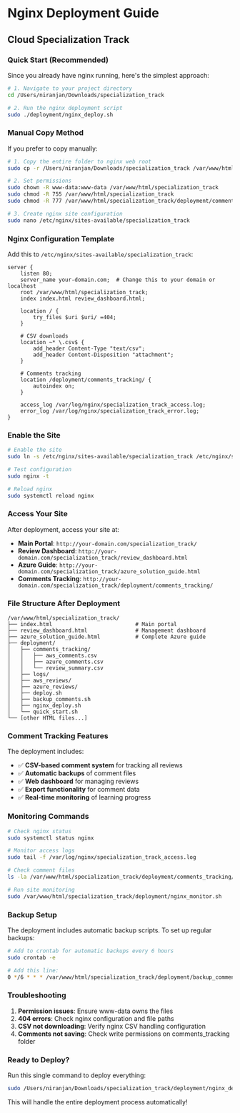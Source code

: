 # Nginx Deployment Guide
## Cloud Specialization Track

### Quick Start (Recommended)

Since you already have nginx running, here's the simplest approach:

```bash
# 1. Navigate to your project directory
cd /Users/niranjan/Downloads/specialization_track

# 2. Run the nginx deployment script
sudo ./deployment/nginx_deploy.sh
```

### Manual Copy Method

If you prefer to copy manually:

```bash
# 1. Copy the entire folder to nginx web root
sudo cp -r /Users/niranjan/Downloads/specialization_track /var/www/html/

# 2. Set permissions
sudo chown -R www-data:www-data /var/www/html/specialization_track
sudo chmod -R 755 /var/www/html/specialization_track
sudo chmod -R 777 /var/www/html/specialization_track/deployment/comments_tracking

# 3. Create nginx site configuration
sudo nano /etc/nginx/sites-available/specialization_track
```

### Nginx Configuration Template

Add this to `/etc/nginx/sites-available/specialization_track`:

```nginx
server {
    listen 80;
    server_name your-domain.com;  # Change this to your domain or localhost
    root /var/www/html/specialization_track;
    index index.html review_dashboard.html;

    location / {
        try_files $uri $uri/ =404;
    }

    # CSV downloads
    location ~* \.csv$ {
        add_header Content-Type "text/csv";
        add_header Content-Disposition "attachment";
    }

    # Comments tracking
    location /deployment/comments_tracking/ {
        autoindex on;
    }

    access_log /var/log/nginx/specialization_track_access.log;
    error_log /var/log/nginx/specialization_track_error.log;
}
```

### Enable the Site

```bash
# Enable the site
sudo ln -s /etc/nginx/sites-available/specialization_track /etc/nginx/sites-enabled/

# Test configuration
sudo nginx -t

# Reload nginx
sudo systemctl reload nginx
```

### Access Your Site

After deployment, access your site at:
- **Main Portal**: `http://your-domain.com/specialization_track/`
- **Review Dashboard**: `http://your-domain.com/specialization_track/review_dashboard.html`
- **Azure Guide**: `http://your-domain.com/specialization_track/azure_solution_guide.html`
- **Comments Tracking**: `http://your-domain.com/specialization_track/deployment/comments_tracking/`

### File Structure After Deployment

```
/var/www/html/specialization_track/
├── index.html                          # Main portal
├── review_dashboard.html               # Management dashboard
├── azure_solution_guide.html           # Complete Azure guide
├── deployment/
│   ├── comments_tracking/
│   │   ├── aws_comments.csv
│   │   ├── azure_comments.csv
│   │   └── review_summary.csv
│   ├── logs/
│   ├── aws_reviews/
│   ├── azure_reviews/
│   ├── deploy.sh
│   ├── backup_comments.sh
│   ├── nginx_deploy.sh
│   └── quick_start.sh
└── [other HTML files...]
```

### Comment Tracking Features

The deployment includes:
- ✅ **CSV-based comment system** for tracking all reviews
- ✅ **Automatic backups** of comment files
- ✅ **Web dashboard** for managing reviews
- ✅ **Export functionality** for comment data
- ✅ **Real-time monitoring** of learning progress

### Monitoring Commands

```bash
# Check nginx status
sudo systemctl status nginx

# Monitor access logs
sudo tail -f /var/log/nginx/specialization_track_access.log

# Check comment files
ls -la /var/www/html/specialization_track/deployment/comments_tracking/

# Run site monitoring
sudo /var/www/html/specialization_track/deployment/nginx_monitor.sh
```

### Backup Setup

The deployment includes automatic backup scripts. To set up regular backups:

```bash
# Add to crontab for automatic backups every 6 hours
sudo crontab -e

# Add this line:
0 */6 * * * /var/www/html/specialization_track/deployment/backup_comments.sh
```

### Troubleshooting

1. **Permission issues**: Ensure www-data owns the files
2. **404 errors**: Check nginx configuration and file paths
3. **CSV not downloading**: Verify nginx CSV handling configuration
4. **Comments not saving**: Check write permissions on comments_tracking folder

### Ready to Deploy?

Run this single command to deploy everything:

```bash
sudo /Users/niranjan/Downloads/specialization_track/deployment/nginx_deploy.sh
```

This will handle the entire deployment process automatically!
